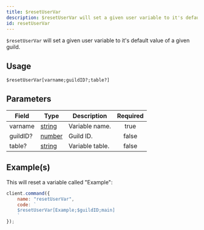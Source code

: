 ```yaml
---
title: $resetUserVar
description: $resetUserVar will set a given user variable to it's default value of a given guild.
id: resetUserVar
---
```


`$resetUserVar` will set a given user variable to it's default value of a given guild.

## Usage

```aoi
$resetUserVar[varname;guildID?;table?]
```

## Parameters

| Field    | Type                                                                                              | Description     | Required |
| -------- | ------------------------------------------------------------------------------------------------- | --------------- | :------: |
| varname  | [string](https://developer.mozilla.org/en-US/docs/Web/JavaScript/Reference/Global_Objects/String) | Variable name.  |   true   |
| guildID? | [number](https://developer.mozilla.org/en-US/docs/Web/JavaScript/Reference/Global_Objects/Number) | Guild ID.       |  false   |
| table?   | [string](https://developer.mozilla.org/en-US/docs/Web/JavaScript/Reference/Global_Objects/String) | Variable table. |  false   |

## Example(s)

This will reset a variable called "Example":

```javascript
client.command({
    name: "resetUserVar",
    code: `
    $resetUserVar[Example;$guildID;main]
    `
});
```
